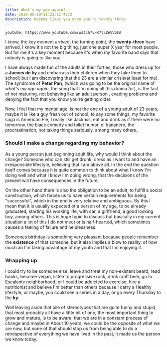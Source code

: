 ```yaml
---
title: What's my age again?
date: 2019-05-10T11:23:12.427Z
description: Nobody likes you when you're twenty three
---
```


`youtube: https://www.youtube.com/watch?v=K7l5ZeVVoCA`

I know, the key moment arrived, the turning point, the **twenty-three** have arrived, I know it's not the big thing, just one super X year for most people. But for me it's a key moment because it's when my favorite band says that nobody is going to like you.

I have always made fun of the adults in their forties, those who dress up for a **Jueves de ky** and embarrass their children when they take them to school; but I am discovering that the 23 are a similar crisis(at least for me). The syndrome of **Peter Pan**, (which was going to be the original name of _what's my age again_, the song that I'm doing all this drama for), is the fact of not maturing, not behaving like an adult person , evading problems and denying the fact that you know you're getting older.

Now, I feel that my mental age, is not the one of a young adult of 23 years, maybe it is like a guy fresh out of school, to say some things, my favorite saga is American Pie, I really like Jackass, eat and drink as if there were no tomorrow, the black comedy and toilet humor, el bananero, the procrastination, not taking things seriously, among many others.

### Should I make a change regarding my behavior?

As a young person just beginning adult life, why would I think about the change? Someone who can still get drunk, dress as I want to and have an irresponsible lifestyle, believing that I am above all. In the end the question itself comes because it is quite common to think about what I know I'm doing well and what I know I'm doing wrong, that the decisions of the present will have consequences in the future.

On the other hand there is also the obligation to be an adult, to fulfill a social construction, which forces us to have certain requirements for being "successful", which in the end is very relative and ambiguous.
By this I mean that it is usually expected of a person of my age, to be already graduated, starting his working life, with car, a girlfriend, a good looking boy, among others. This is huge topic to discuss but basically in my current situation a lot of this I do not meet or is half-hearted, which sometimes causes a feeling of failure and helplessness.

Someones birthday is something very pleasant because people remember the **existence** of that someone, but it also implies a blow to reality, of how much an I'm taking advantage of my youth and that I'm enjoying it.

### Wrapping up

I could try to be someone else, leave and treat my non-existent beard, read books, become vegan, listen to progressive rock, drink craft beer, go to Escalante neighborhood, or I could be addicted to exercise, hire a nutritionist and believe I'm better than others because I carry a Healthy lifestyle, or maybe, you could see a series in a day, or go every Thursday to the **ky**.

Well leaving aside that pile of stereotypes that are quite funny and stupid, that most probably all have a little bit of one, the most important thing to grow and mature, is to be aware, that we are in a constant process of change and maybe in About 10 years, we could be the opposite of what we are now, but none of that should stop us from being able to do a retrospective of everything we have lived in the past, it made us the person we know today.
